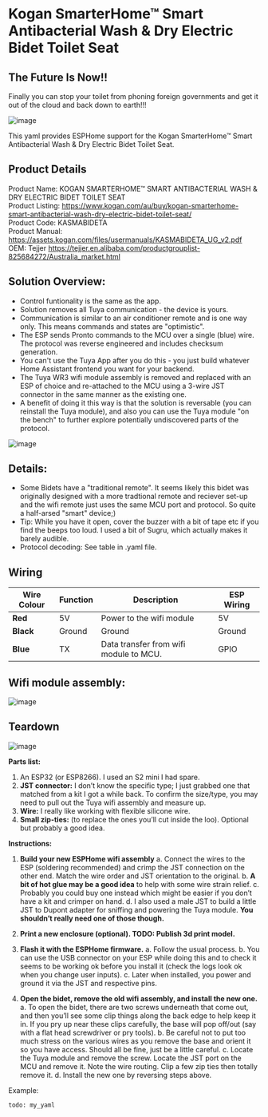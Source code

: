 # Kogan SmarterHome™ Smart Antibacterial Wash & Dry Electric Bidet Toilet Seat

## The Future Is Now!!
Finally you can stop your toilet from phoning foreign governments and get it out of the cloud and back down to earth!!!

![image](https://github.com/OkhammahkO/esphome_my_custom_components/assets/43776617/12326551-d852-4b70-8c4d-cae6e001090d)
 
This yaml provides ESPHome support for the Kogan SmarterHome™ Smart Antibacterial Wash & Dry Electric Bidet Toilet Seat.

## Product Details
Product Name:      KOGAN SMARTERHOME™ SMART ANTIBACTERIAL WASH & DRY ELECTRIC BIDET TOILET SEAT  
Product Listing:   https://www.kogan.com/au/buy/kogan-smarterhome-smart-antibacterial-wash-dry-electric-bidet-toilet-seat/  
Product Code:      KASMABIDETA  
Product Manual:    https://assets.kogan.com/files/usermanuals/KASMABIDETA_UG_v2.pdf  
OEM:               Tejjer https://tejjer.en.alibaba.com/productgrouplist-825684272/Australia_market.html  

## Solution Overview:
* Control funtionality is the same as the app.
* Solution removes all Tuya communication - the device is yours.
* Communication is similar to an air conditioner remote and is one way only. This means commands and states are "optimistic".
* The ESP sends Pronto commands to the MCU over a single (blue) wire. The protocol was reverse engineered and includes checksum generation. 
* You can't use the Tuya App after you do this - you just build whatever Home Assistant frontend you want for your backend.
* The Tuya WR3 wifi module assembly is removed and replaced with an ESP of choice and re-attached to the MCU using a 3-wire JST connector in the same manner as the existing one.
* A benefit of doing it this way is that the solution is reversable (you can reinstall the Tuya module), and also you can use the Tuya module "on the bench" to further explore potentially undiscovered parts of the protocol.   

![image](https://github.com/OkhammahkO/esphome_my_custom_components/assets/43776617/9b7b1ba4-1bef-4b2c-b360-266b64056bd5)


## Details:
* Some Bidets have a "traditional remote". It seems likely this bidet was originally designed with a more tradtional remote and reciever set-up and the wifi remote just uses the same MCU port and protocol. So quite a half-arsed "smart" device;)
* Tip: While you have it open, cover the buzzer with a bit of tape etc if you find the beeps too loud. I used a bit of Sugru, which actually makes it barely audible. 
* Protocol decoding: See table in .yaml file.

## Wiring
| **Wire Colour** | **Function** | **Description**                         |  **ESP Wiring**  |
|-----------------|--------------|-----------------------------------------|------------------|
| **Red**         | 5V           | Power to the wifi module                | 5V               |
| **Black**       | Ground       | Ground                                  | Ground           |
| **Blue**        | TX           | Data transfer from wifi module to MCU.  | GPIO             |

## Wifi module assembly:  
![image](https://github.com/OkhammahkO/esphome_my_custom_components/assets/43776617/ab443657-ad65-4f80-bbfc-16eceab5a957)

## Teardown
![image](https://github.com/OkhammahkO/esphome_my_custom_components/assets/43776617/f63378d9-b8c1-418d-99a5-042ef7a8c15d)

**Parts list:**
1. An ESP32 (or ESP8266). I used an S2 mini I had spare.
2. **JST connector:** I don’t know the specific type; I just grabbed one that matched from a kit I got a while back. To confirm the size/type, you may need to pull out the Tuya wifi assembly and measure up.
3. **Wire:** I really like working with flexible silicone wire.
4. **Small zip-ties:** (to replace the ones you’ll cut inside the loo). Optional but probably a good idea.

**Instructions:**
1. **Build your new ESPHome wifi assembly**
    a. Connect the wires to the ESP (soldering recommended) and crimp the JST connection on the other end. Match the wire order and JST orientation to the original.
    b. **A bit of hot glue may be a good idea** to help with some wire strain relief.
    c. Probably you could buy one instead which might be easier if you don’t have a kit and crimper on hand.
    d. I also used a male JST to build a little JST to Dupont adapter for sniffing and powering the Tuya module. **You shouldn’t really need one of those though.**

2. **Print a new enclosure (optional). TODO: Publish 3d print model.**

3. **Flash it with the ESPHome firmware.**
    a. Follow the usual process.
    b. You can use the USB connector on your ESP while doing this and to check it seems to be working ok before you install it (check the logs look ok when you change user inputs).
    c. Later when installed, you power and ground it via the JST and respective pins.

4. **Open the bidet, remove the old wifi assembly, and install the new one.**
    a. To open the bidet, there are two screws underneath that come out, and then you’ll see some clip things along the back edge to help keep it in. If you pry up near these clips carefully, the base will pop off/out (say with a flat head screwdriver or pry tools).
    b. Be careful not to put too much stress on the various wires as you remove the base and orient it so you have access. Should all be fine, just be a little careful.
    c. Locate the Tuya module and remove the screw. Locate the JST port on the MCU and remove it. Note the wire routing. Clip a few zip ties then totally remove it.
    d. Install the new one by reversing steps above.





Example:

```
todo: my_yaml

```
